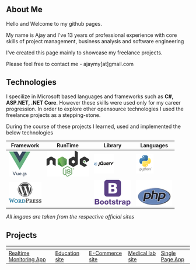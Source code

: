## About Me
Hello and Welcome to my github pages.

My name is Ajay and I've 13 years of professional experience with core skills of project management, business analysis and software engineering

I've created this page mainly to showcase my freelance projects.

Please feel free to contact me  - ajaymy[at]gmail.com
## Technologies
I specilize in Microsoft based languages and frameworks such as **C#, ASP.NET, .NET Core**. However these skills were used only for my career progression. In order to explore other opensource technologies I used the freelance projects as a stepping-stone.

During the course of these projects I learned, used and implemented the below technologies


Framework| RunTime| Library| Languages
---------| -------| -------| ---------
![](images/vue-logo.png) | ![](images/node-logo.png) | ![](images/jquery-logo.png) | ![](images/python-logo.png)
![](images/wp-logo.png) | | ![](images/bootstrap-logo.png) | ![](images/php-logo.png)


*All imgaes are taken from the respective official sites*

## Projects

[]()  | []() | []() | []() | []()
------|------| -----|------|----- 
[Realtime Monitoring App](projects/realtime) | [Education site](projects/education) | [E-Commerce site](projects/ecommerce) | [Medical lab site](projects/lab) | [Single Page App](projects/singlepage)




